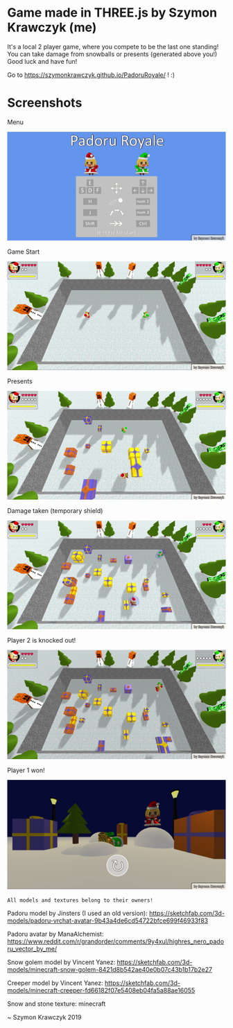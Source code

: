 # Game made in THREE.js by Szymon Krawczyk (me)

It's a local 2 player game, where you compete to be the last one standing!
You can take damage from snowballs or presents (generated above you!)
Good luck and have fun!

Go to https://szymonkrawczyk.github.io/PadoruRoyale/ ! :)

# Screenshots

Menu

![Menu](readme-media/padoru1.PNG)

Game Start

![Game Start](readme-media/padoru2.PNG)

Presents

![Presents](readme-media/padoru3.PNG)

Damage taken (temporary shield)

![Damage taken](readme-media/padoru4.PNG)

Player 2 is knocked out!

![F](readme-media/padoru5.PNG)

Player 1 won!

![gg](readme-media/padoru6.PNG)




~~~
All models and textures belong to their owners!
~~~


Padoru model by Jinsters (I used an old version): https://sketchfab.com/3d-models/padoru-vrchat-avatar-9b43a4de6cd54722bfce699f46933f83

Padoru avatar by ManaAlchemist: https://www.reddit.com/r/grandorder/comments/9y4xul/highres_nero_padoru_vector_by_me/


Snow golem model by Vincent Yanez: https://sketchfab.com/3d-models/minecraft-snow-golem-8421d8b542ae40e0b07c43b1b17b2e27

Creeper model by Vincent Yanez: https://sketchfab.com/3d-models/minecraft-creeper-fd66182f07e5408eb04fa5a88ae16055

Snow and stone texture: minecraft

~
Szymon Krawczyk 2019
